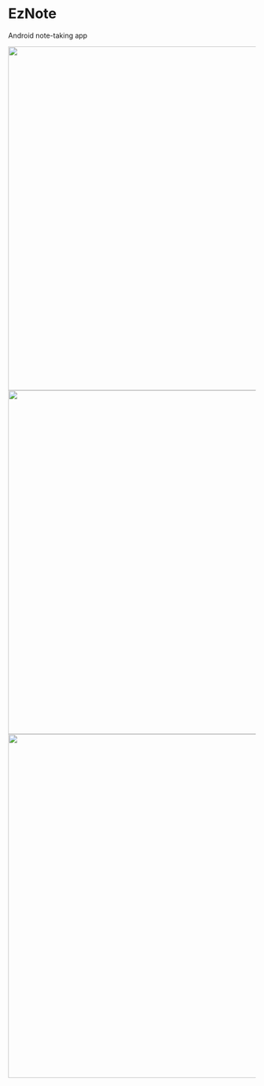 # EzNote
 Android note-taking app


<img src="https://user-images.githubusercontent.com/107572642/173939873-1ac49fe9-3cb0-4631-ae8e-ab4da6157a38.png" height="700"><br>
<img src="https://user-images.githubusercontent.com/107572642/173939869-65209efa-dada-4f33-aa46-a7f29d35369c.png" height="700"><br>
<img src="https://user-images.githubusercontent.com/107572642/173939875-09d9e2ae-77b2-4ae1-8ba5-1bea41dc2623.png" height="700"><br>
